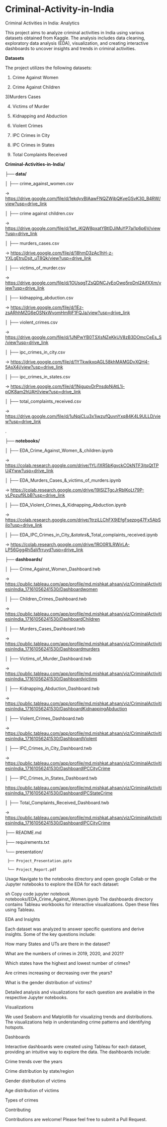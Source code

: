 # Criminal-Activity-in-India

Criminal Activities in India: Analytics

This project aims to analyze criminal activities in India using various datasets obtained from Kaggle. The analysis includes data cleaning, exploratory data analysis (EDA), visualization, and creating interactive dashboards to uncover insights and trends in criminal activities.

**Datasets**

The project utilizes the following datasets:


1) Crime Against Women

2) Crime Against Children

3)Murders Cases

4) Victims of Murder

5) Kidnapping and Abduction

6) Violent Crimes

7) IPC Crimes in City

8) IPC Crimes in States

9) Total Complaints Received



**Criminal-Activities-in-India/**

**├── data/**


│   ├── crime_against_women.csv  

-> https://drive.google.com/file/d/1ekdyvBIAawFNQZWjbQKyeGSvK30_B4RW/view?usp=drive_link

│   ├── crime against children.csv 

-> https://drive.google.com/file/d/1wt_iKQW8pxatYBtIDJiMuYP7ai1p6p6V/view?usp=drive_link

│   ├── murders_cases.csv  

-> https://drive.google.com/file/d/18hmD3zAc1hH-z-YXLgEtruDsjt_uT8Qk/view?usp=drive_link

│   ├── victims_of_murder.csv  

-> https://drive.google.com/file/d/1OUsqgTZsQDNCJyEoOwq5roDnl2AifXXm/view?usp=drive_link

│   ├── kidnapping_abduction.csv 

-> https://drive.google.com/file/d/1Ez-zsARhhMZG6eOSNxWvomHmRjF1FQJa/view?usp=drive_link

│   ├── violent_crimes.csv 

-> https://drive.google.com/file/d/1JNPwYB0TSXsNZeKkUV8zB3DOmcCeEs_S/view?usp=drive_link

│   ├── ipc_crimes_in_city.csv  

-> https://drive.google.com/file/d/1YTkwikxqAGL58khMAMGDvXQH4-5AsX4j/view?usp=drive_link

│   ├── ipc_crimes_in_states.csv  

-> https://drive.google.com/file/d/1NjgupvDrPnsdpNjAtL1i-pOK8am2hUAH/view?usp=drive_link

│   ├── total_complaints_received.csv 

-> https://drive.google.com/file/d/1uNqjCLu3x1iwzufQuvnYxq84K4L9ULLD/view?usp=drive_link


.

**├── notebooks/**



│   ├── EDA_Crime_Against_Women_&_children.ipynb 

-> https://colab.research.google.com/drive/1YLj1XR5bKgvckCOkNTF3jtqQtTPU4Yww?usp=drive_link




│   ├── EDA_Murders_Cases_&_victims_of_murders.ipynb 

-> https://colab.research.google.com/drive/19lSlZTgcJrRblKoLt79P-vLPpzuf9LbB?usp=drive_link




│   ├── EDA_Violent_Crimes_&_Kidnapping_Abduction.ipynb 

-> https://colab.research.google.com/drive/1trziLLChFX9jEfgFsezpg47Fx5AbSiIo?usp=drive_link




│   ├── EDA_IPC_Crimes_in_City_&_states_&_Total_complaints_received.ipynb  

-> https://colab.research.google.com/drive/1RO0R1LRWirLA-LP56Ggg4hi5aVfrruyd?usp=drive_link






**├── dashboards/**



│   ├── Crime_Against_Women_Dashboard.twb 

-> https://public.tableau.com/app/profile/md.mishkat.ahsan/viz/CriminalActivitiesinIndia_17161056241530/Dashboardwomen 


│   ├── Children_Crimes_Dashboard.twb 

-> https://public.tableau.com/app/profile/md.mishkat.ahsan/viz/CriminalActivitiesinIndia_17161056241530/DashboardChildren


│   ├── Murders_Cases_Dashboard.twb  

-> https://public.tableau.com/app/profile/md.mishkat.ahsan/viz/CriminalActivitiesinIndia_17161056241530/Dashboardmurders


│   ├── Victims_of_Murder_Dashboard.twb  

-> https://public.tableau.com/app/profile/md.mishkat.ahsan/viz/CriminalActivitiesinIndia_17161056241530/Dashboardvictims


│   ├── Kidnapping_Abduction_Dashboard.twb  

-> https://public.tableau.com/app/profile/md.mishkat.ahsan/viz/CriminalActivitiesinIndia_17161056241530/DashboardKidnappingAbduction


│   ├── Violent_Crimes_Dashboard.twb  

-> https://public.tableau.com/app/profile/md.mishkat.ahsan/viz/CriminalActivitiesinIndia_17161056241530/DashboardViolent


│   ├── IPC_Crimes_in_City_Dashboard.twb 

-> https://public.tableau.com/app/profile/md.mishkat.ahsan/viz/CriminalActivitiesinIndia_17161056241530/DashboardIPCCityCrime


│   ├── IPC_Crimes_in_States_Dashboard.twb


https://public.tableau.com/app/profile/md.mishkat.ahsan/viz/CriminalActivitiesinIndia_17161056241530/DashboardIPCStateCrime


│   ├── Total_Complaints_Received_Dashboard.twb

-> https://public.tableau.com/app/profile/md.mishkat.ahsan/viz/CriminalActivitiesinIndia_17161056241530/DashboardIPCCityCrime



├── README.md

├── requirements.txt

└── presentation/

     ├── Project_Presentation.pptx
     
     └── Project_Report.pdf



Usage
Navigate to the notebooks directory and open google Collab or  the Jupyter notebooks to explore the EDA for each dataset:

sh
Copy code
jupyter notebook notebooks/EDA_Crime_Against_Women.ipynb
The dashboards directory contains Tableau workbooks for interactive visualizations. Open these files using Tableau.


EDA and Insights

Each dataset was analyzed to answer specific questions and derive insights. Some of the key questions include:


How many States and UTs are there in the dataset?

What are the numbers of crimes in 2019, 2020, and 2021?

Which states have the highest and lowest number of crimes?

Are crimes increasing or decreasing over the years?

What is the gender distribution of victims?

Detailed analysis and visualizations for each question are available in the respective Jupyter notebooks.


Visualizations

We used Seaborn and Matplotlib for visualizing trends and distributions. The visualizations help in understanding crime patterns and identifying hotspots.


Dashboards

Interactive dashboards were created using Tableau for each dataset, providing an intuitive way to explore the data. The dashboards include:


Crime trends over the years

Crime distribution by state/region

Gender distribution of victims

Age distribution of victims

Types of crimes

Contributing

Contributions are welcome! Please feel free to submit a Pull Request.


